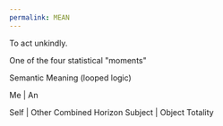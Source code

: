 ```yaml
---
permalink: MEAN
---
```


To act unkindly.

One of the four statistical "moments"

Semantic Meaning (looped logic)

Me | An

Self | Other
Combined Horizon
Subject | Object
Totality
